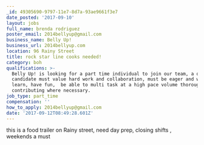 ```yaml
---
_id: 49305690-9797-11e7-8d7a-93ae9661f3e7
date_posted: '2017-09-10'
layout: jobs
full_name: brenda rodriguez
poster_email: 2014bellyup@gmail.com
business_name: Belly Up!
business_url: 2014bellyup.com
location: 96 Rainy Street
title: rock star line cooks needed!
category: boh
qualifications: >-
  Belly Up! is looking for a part time individual to join our team, a qualified
  candidate must value hard work and collaboration, must be eager and willing to
  learn, have fun,  be able to multi task at a high pace volume thoroughly ,
  contributing where necessary.
job_type: part_time
compensation: ''
how_to_apply: 2014bellyup@gmail.com
date: '2017-09-12T08:49:28.601Z'
---
```

this is a food trailer on Rainy street, need day prep, closing shifts , weekends a must
